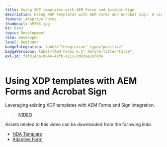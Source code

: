 ```yaml
---
title: Using XDP templates with AEM Forms and Acrobat Sign
description: Using XDP templates with AEM Forms and Acrobat Sign. A video that details leveraging existing XDP templates with AEM Forms and Sign integration.
feature: Adaptive Forms
thumbnail: 39705.jpg
kt: 6143
topic: Development
role: Developer
level: Beginner
badgeIntegration: label="Integration" type="positive"
badgeVersions: label="AEM Forms 6.5" before-title="false"
exl-id: faf0143a-0944-41fb-a211-0d83ae1978d4
---
```

# Using XDP templates with AEM Forms and Acrobat Sign

Leveraging existing XDP templates with AEM Forms and Sign integration.

>[!VIDEO](https://video.tv.adobe.com/v/39705?quality=12&learn=on)

Assets related to this video can be downloaded from the following links

* [NDA Template](assets/nda-agreement-xdp-template.zip)
* [Adaptive Form](assets/nda-agreement-af-with-xdp-template.zip)
